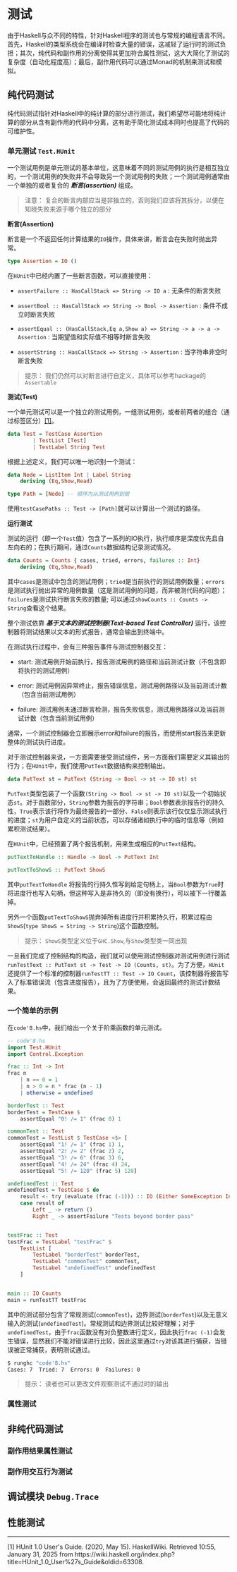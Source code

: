 # 测试

由于Haskell与众不同的特性，针对Haskell程序的测试也与常规的编程语言不同。首先，Haskell的类型系统会在编译时检查大量的错误，这减轻了运行时的测试负担；其次，纯代码和副作用的分离使得其更加符合属性测试，这大大简化了测试的复杂度（自动化程度高）；最后，副作用代码可以通过Monad的机制来测试和模拟。

## 纯代码测试

纯代码测试指针对Haskell中的纯计算的部分进行测试，我们希望尽可能地将纯计算的部分从含有副作用的代码中分离，这有助于简化测试成本同时也提高了代码的可维护性。

### 单元测试 `Test.HUnit`

一个测试用例是单元测试的基本单位，这意味着不同的测试用例的执行是相互独立的，一个测试用例的失败并不会导致另一个测试用例的失败；一个测试用例通常由一个单独的或者复合的 ***断言(assertion)*** 组成。

> 注意： 复合的断言内部应当是非独立的，否则我们应该将其拆分，以便在知晓失败来源于哪个独立的部分

**断言(Assertion)**

断言是一个不返回任何计算结果的`IO`操作，具体来讲，断言会在失败时抛出异常。

```hs
type Assertion = IO ()
```

在`HUnit`中已经内置了一些断言函数，可以直接使用：

- `assertFailure :: HasCallStack => String -> IO a`  : 无条件的断言失败

- `assertBool :: HasCallStack => String -> Bool -> Assertion` : 条件不成立时断言失败

- `assertEqual :: (HasCallStack,Eq a,Show a) => String -> a -> a -> Assertion` : 当期望值和实际值不相等时断言失败

- `assertString :: HasCallStack => String -> Assertion` : 当字符串非空时断言失败

> 提示： 我们仍然可以对断言进行自定义，具体可以参考hackage的`Assertable`

**测试(Test)**

一个单元测试可以是一个独立的测试用例，一组测试用例，或者前两者的组合（通过标签区分）[[1]](#ref1)。

```hs
data Test = TestCase Assertion 
        | TestList [Test]
        | TestLabel String Test
```

根据上述定义，我们可以唯一地识别一个测试：

```hs
data Node = ListItem Int | Label String 
    deriving (Eq,Show,Read)

type Path = [Node] -- 顺序为从测试用例到根
```

使用`testCasePaths :: Test -> [Path]`就可以计算出一个测试的路径。

**运行测试**

测试的运行（即一个`Test`值）包含了一系列的IO执行，执行顺序是深度优先且自左向右的；在执行期间，通过`Counts`数据结构记录测试情况。

```hs
data Counts = Counts { cases, tried, errors, failures :: Int}
    deriving (Eq,Show,Read)
```

其中`cases`是测试中包含的测试用例；`tried`是当前执行的测试用例数量；`errors`是测试执行抛出异常的用例数量（这是测试用例的问题，而非被测代码的问题）；`failures`是测试执行断言失败的数量; 可以通过`showCounts :: Counts -> String`查看这个结果。


整个测试依靠 ***基于文本的测试控制器(Text-based Test Controller)*** 运行，该控制器将测试结果以文本的形式报告，通常会输出到终端中。

在测试执行过程中，会有三种报告事件与测试控制器交互：

- start: 测试用例开始前执行，报告测试用例的路径和当前测试计数（不包含即将执行的测试用例）

- error: 测试用例因异常终止，报告错误信息，测试用例路径以及当前测试计数（包含当前测试用例）

- failure: 测试用例未通过断言检测，报告失败信息，测试用例路径以及当前测试计数（包含当前测试用例）

通常，一个测试控制器会立即展示error和failure的报告，而使用start报告来更新整体的测试执行进度。

对于测试控制器来说，一方面需要接受测试组件，另一方面我们需要定义其输出的行为；在`HUnit`中，我们使用`PutText`数据结构来控制输出。

```hs
data PutText st = PutText (String -> Bool -> st -> IO st) st
```

`PutText`类型包装了一个函数`(String -> Bool -> st -> IO st)`以及一个初始状态`st`。对于函数部分，`String`参数为报告的字符串；`Bool`参数表示报告行的持久性，`True`表示该行将作为最终报告的一部分、`False`则表示该行仅仅显示测试执行的进度；`st`为用户自定义的当前状态，可以存储诸如执行中的临时信息等（例如累积测试结果）。

在`HUnit`中，已经预置了两个报告机制，用来生成相应的`PutText`结构。

```hs
putTextToHandle :: Handle -> Bool -> PutText Int

putTextToShowS :: PutText ShowS
```

其中`putTextToHandle` 将报告的行持久性写到给定句柄上，当`Bool`参数为`True`时将进度行也写入句柄，但这种写入是非持久的（即没有换行），可以被下一行覆盖掉。

另外一个函数`putTextToShowS`抛弃掉所有进度行并积累持久行，积累过程由`ShowS`(`type ShowS = String -> String`)这个函数控制。

> 提示： `ShowS`类型定义位于`GHC.Show`,与`Show`类型类一同出现

一旦我们完成了控制结构的构造，我们就可以使用测试控制器对测试用例进行测试`runTestText :: PutText st -> Test -> IO (Counts, st)`。为了方便，`HUnit`还提供了一个标准的控制器`runTestTT :: Test -> IO Count`，该控制器将报告写入了标准错误流（包含进度报告），且为了方便使用，会返回最终的测试计数结果。

### 一个简单的示例

在`code'8.hs`中，我们给出一个关于阶乘函数的单元测试。

```hs
-- code'8.hs
import Test.HUnit  
import Control.Exception

frac :: Int -> Int 
frac n  
    | n == 0 = 1 
    | n > 0 = n * frac (n - 1)
    | otherwise = undefined 

borderTest :: Test
borderTest = TestCase $ 
    assertEqual "0! /= 1" (frac 0) 1

commonTest :: Test
commonTest = TestList $ TestCase <$> [
    assertEqual "1! /= 1" (frac 1) 1,
    assertEqual "2! /= 2" (frac 2) 2,
    assertEqual "3! /= 6" (frac 3) 6,
    assertEqual "4! /= 24" (frac 4) 24,
    assertEqual "5! /= 120" (frac 5) 120]

undefinedTest :: Test 
undefinedTest = TestCase $ do 
    result <- try (evaluate (frac (-1))) :: IO (Either SomeException Int)
    case result of 
        Left _ -> return ()
        Right _ -> assertFailure "Tests beyond border pass"


testFrac :: Test
testFrac = TestLabel "testFrac" $ 
    TestList [
        TestLabel "borderTest" borderTest,
        TestLabel "commonTest" commonTest,
        TestLabel "undefinedTest" undefinedTest 
    ]


main :: IO Counts
main = runTestTT testFrac 
```

其中的测试部分包含了常规测试(`commonTest`)，边界测试(`borderTest`)以及无意义输入的测试(`undefinedTest`)。常规测试和边界测试比较好理解；对于`undefinedTest`，由于`frac`函数没有对负整数进行定义，因此执行`frac (-1)`会发生错误，显然我们不能对错误进行比较，因此这里通过`try`对该其进行捕获，当错误被正常捕获，表明测试通过。

```bash
$ runghc "code'8.hs"
Cases: 7  Tried: 7  Errors: 0  Failures: 0
```

> 提示： 读者也可以更改文件观察测试不通过时的输出

### 属性测试

## 非纯代码测试

### 副作用结果属性测试

### 副作用交互行为测试

## 调试模块 `Debug.Trace`

## 性能测试

------------------------------------------------

<p id="ref1">[1] HUnit 1.0 User's Guide. (2020, May 15). HaskellWiki. Retrieved 10:55, January 31, 2025 from https://wiki.haskell.org/index.php?title=HUnit_1.0_User%27s_Guide&oldid=63308.</p>